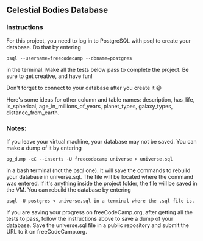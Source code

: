 ## Celestial Bodies Database

### Instructions
For this project, you need to log in to PostgreSQL with psql to create your database. Do that by entering 
```
psql --username=freecodecamp --dbname=postgres 
```
in the terminal. Make all the tests below pass to complete the project. Be sure to get creative, and have fun!

Don't forget to connect to your database after you create it 😄

Here's some ideas for other column and table names: description, has_life, is_spherical, age_in_millions_of_years, planet_types, galaxy_types, distance_from_earth.

### Notes:
If you leave your virtual machine, your database may not be saved. You can make a dump of it by entering 
``` 
pg_dump -cC --inserts -U freecodecamp universe > universe.sql 
```
in a bash terminal (not the psql one). It will save the commands to rebuild your database in universe.sql. The file will be located where the command was entered. If it's anything inside the project folder, the file will be saved in the VM. You can rebuild the database by entering 
```
psql -U postgres < universe.sql in a terminal where the .sql file is.
```
If you are saving your progress on freeCodeCamp.org, after getting all the tests to pass, follow the instructions above to save a dump of your database. Save the universe.sql file in a public repository and submit the URL to it on freeCodeCamp.org.
